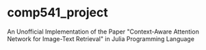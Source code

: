 # comp541_project
An Unofficial Implementation of the Paper "Context-Aware Attention Network for Image-Text Retrieval" in Julia Programming Language
